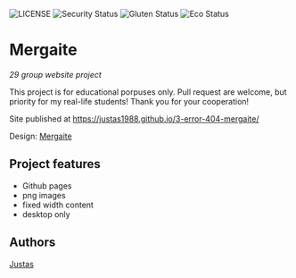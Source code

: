 ![LICENSE](https://img.shields.io/badge/license-MIT-blue.svg?style=flat-square)
![Security Status](https://img.shields.io/security-headers?label=Security&url=https%3A%2F%2Fgithub.com&style=flat-square)
![Gluten Status](https://img.shields.io/badge/Gluten-Free-green.svg)
![Eco Status](https://img.shields.io/badge/ECO-Friendly-green.svg)

# Mergaite

_29 group website project_

This project is for educational porpuses only. Pull request are welcome, but priority for my real-life students! Thank you for your cooperation!

Site published at https://justas1988.github.io/3-error-404-mergaite/

Design: [Mergaite](https://cdn.discordapp.com/attachments/648536139677958156/648860692459290634/unknown.png)

## Project features

- Github pages
- png images
- fixed width content
- desktop only

## Authors

[Justas](https://github.com/Justas1988)